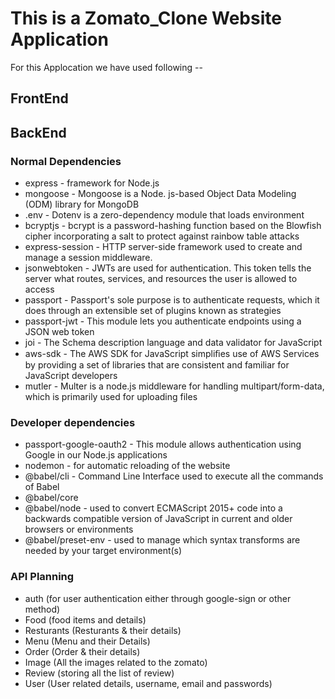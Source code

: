 # This is a Zomato_Clone Website Application

For this Applocation we have used following --
## FrontEnd

## BackEnd
### Normal Dependencies
- express - framework for Node.js
- mongoose - Mongoose is a Node. js-based Object Data Modeling (ODM) library for MongoDB
- .env - Dotenv is a zero-dependency module that loads environment
- bcryptjs - bcrypt is a password-hashing function based on the Blowfish cipher incorporating a salt to protect against rainbow table attacks
- express-session - HTTP server-side framework used to create and manage a session middleware.
- jsonwebtoken - JWTs are used for authentication. This token tells the server what routes, services, and resources the user is allowed to access
- passport -  Passport's sole purpose is to authenticate requests, which it does through an extensible set of plugins known as strategies
- passport-jwt - This module lets you authenticate endpoints using a JSON web token
- joi - The Schema description language and data validator for JavaScript
- aws-sdk - The AWS SDK for JavaScript simpliﬁes use of AWS Services by providing a set of libraries that are consistent and familiar for JavaScript developers
- mutler - Multer is a node.js middleware for handling multipart/form-data, which is primarily used for uploading files

### Developer dependencies
- passport-google-oauth2 - This module allows authentication using Google in our Node.js applications
- nodemon - for automatic reloading of the website 
- @babel/cli - Command Line Interface used to execute all the commands of Babel
- @babel/core  
- @babel/node - used to convert ECMAScript 2015+ code into a backwards compatible version of JavaScript in current and older browsers or environments
- @babel/preset-env - used to manage which syntax transforms are needed by your target environment(s)

### API Planning
- auth (for user authentication either through google-sign or other method)
- Food (food items and details)
- Resturants (Resturants & their details)
- Menu (Menu and their Details)
- Order (Order & their details)
- Image (All the images related to the zomato)
- Review (storing all the list of review)
- User (User related details, username, email and passwords)